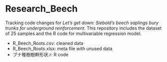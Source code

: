 # Research_Beech

Tracking code changes for *Let’s get down: Siebold’s beech saplings bury trunks for underground reinforcement*.
This repository includes the dataset of 25 samples and the R code for multivariable regression model.
- R_Beech_Roots.csv: cleaned data
- R_Beech_Roots.xlsx: meta file with unused data 
- ブナ稚樹樹幹形状.r: R code
